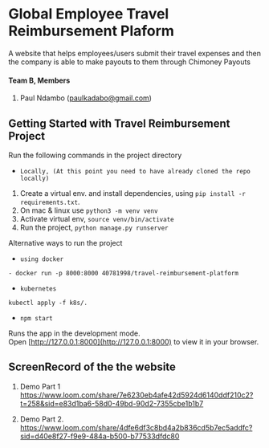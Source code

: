# Global Employee Travel Reimbursement Plaform
A website that helps employees/users submit their travel expenses and then the company is able to make payouts to them through Chimoney Payouts


#### Team B, Members
1. Paul Ndambo (paulkadabo@gmail.com)


## Getting Started with Travel Reimbursement Project
Run the following commands in the project directory

- `Locally, (At this point you need to have already cloned the repo locally)`
1. Create a virtual env. and install dependencies, using `pip install -r requirements.txt`.
2. On mac & linux use `python3 -m venv venv`
3. Activate virtual env, `source venv/bin/activate`
4. Run the project, `python manage.py runserver`

Alternative ways to run the project
- `using docker`
```
- docker run -p 8000:8000 40781998/travel-reimbursement-platform
```

- `kubernetes`
```
kubectl apply -f k8s/.
```

- `npm start`


Runs the app in the development mode.\
Open [http://127.0.0.1:8000](http://127.0.0.1:8000) to view it in your browser.


## ScreenRecord of the the website
1. Demo Part 1
https://www.loom.com/share/7e6230eb4afe42d5924d6140ddf210c2?t=258&sid=e83d1ba6-58d0-49bd-90d2-7355cbe1b1b7

2. Demo Part 2.
https://www.loom.com/share/4dfe6df3c8bd4a2b836cd5b7ec5addfc?sid=d40e8f27-f9e9-484a-b500-b77533dfdc80